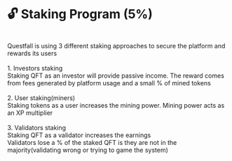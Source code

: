 # 🔓 Staking Program (5%)

\
Questfall is using 3 different staking approaches to secure the platform and rewards its users\
\
1\. Investors staking\
&#x20;   Staking QFT as an investor will provide passive income. The reward comes from fees generated by platform usage and a small % of mined tokens\
\
2\. User staking(miners)\
&#x20;   Staking tokens as a user increases the mining power. Mining power acts as an XP multiplier \
\
3\. Validators staking\
&#x20;   Staking QFT as a validator increases the earnings\
&#x20;   Validators lose a % of the staked QFT is they are not in the majority(validating wrong or trying to game the system)
